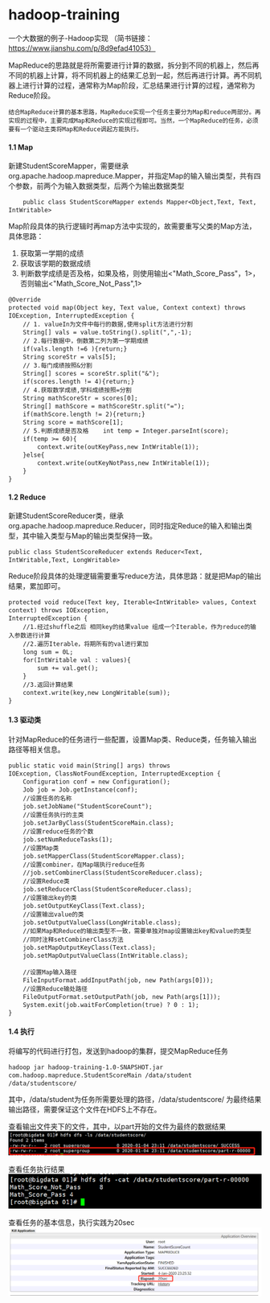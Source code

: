 # hadoop-training
一个大数据的例子-Hadoop实现 （简书链接：https://www.jianshu.com/p/8d9efad41053）

MapReduce的思路就是将所需要进行计算的数据，拆分到不同的机器上，然后再不同的机器上计算，将不同机器上的结果汇总到一起，然后再进行计算。再不同机器上进行计算的过程，通常称为Map阶段，汇总结果进行计算的过程，通常称为Reduce阶段。

    结合MapReduce计算的基本思路，MapReduce实现一个任务主要分为Map和reduce两部分。再实现的过程中，主要完成Map和Reduce的实现过程即可。当然，一个MapReduce的任务，必须要有一个驱动主类将Map和Reduce调起方能执行。
 
 #### 1.1 Map
新建StudentScoreMapper，需要继承org.apache.hadoop.mapreduce.Mapper，并指定Map的输入输出类型，共有四个参数，前两个为输入数据类型，后两个为输出数据类型
```
    public class StudentScoreMapper extends Mapper<Object,Text, Text, IntWritable>
```
Map阶段具体的执行逻辑时再map方法中实现的，故需要重写父类的Map方法，具体思路：

1. 获取第一学期的成绩
2. 获取该学期的数据成绩
3. 判断数学成绩是否及格，如果及格，则使用输出<"Math_Score_Pass"，1>，否则输出<"Math_Score_Not_Pass",1>

```
@Override
protected void map(Object key, Text value, Context context) throws IOException, InterruptedException {   
    // 1. valueIn为文件中每行的数据,使用split方法进行分割    
    String[] vals = value.toString().split(",",-1);    
    // 2.每行数据中，倒数第二列为第一学期成绩    
    if(vals.length !=6 ){return;}   
    String scoreStr = vals[5];    
    // 3.每门成绩按照&分割    
    String[] scores = scoreStr.split("&");    
    if(scores.length != 4){return;}    
    // 4.获取数学成绩,学科成绩按照=分割    
    String mathScoreStr = scores[0];    
    String[] mathScore = mathScoreStr.split("=");    
    if(mathScore.length != 2){return;}    
    String score = mathScore[1];    
    // 5.判断成绩是否及格    int temp = Integer.parseInt(score);    
    if(temp >= 60){        
        context.write(outKeyPass,new IntWritable(1));    
    }else{        
        context.write(outKeyNotPass,new IntWritable(1));    
    }
}
```


 #### 1.2 Reduce
新建StudentScoreReducer类，继承org.apache.hadoop.mapreduce.Reducer，同时指定Reduce的输入和输出类型，其中输入类型与Map的输出类型保持一致。

```
public class StudentScoreReducer extends Reducer<Text, IntWritable,Text, LongWritable>
```
Reduce阶段具体的处理逻辑需要重写reduce方法，具体思路：就是把Map的输出结果，累加即可。
```
protected void reduce(Text key, Iterable<IntWritable> values, Context context) throws IOException, 
InterruptedException {    
    //1.经过shuffle之后 相同key的结果value 组成一个Iterable，作为reduce的输入参数进行计算    
    //2.遍历Iterable，将期所有的val进行累加    
    long sum = 0L;    
    for(IntWritable val : values){
        sum += val.get();    
    }   
    //3.返回计算结果    
    context.write(key,new LongWritable(sum));
}
```
 #### 1.3 驱动类
针对MapReduce的任务进行一些配置，设置Map类、Reduce类，任务输入输出路径等相关信息。

```
public static void main(String[] args) throws 
IOException, ClassNotFoundException, InterruptedException {
    Configuration conf = new Configuration();
    Job job = Job.getInstance(conf);
    //设置任务的名称
    job.setJobName("StudentScoreCount");
    //设置任务执行的主类
    job.setJarByClass(StudentScoreMain.class);
    //设置reduce任务的个数
    job.setNumReduceTasks(1);
    //设置Map类
    job.setMapperClass(StudentScoreMapper.class);
    //设置combiner，在Map端执行reduce任务
    //job.setCombinerClass(StudentScoreReducer.class);
    //设置Reduce类
    job.setReducerClass(StudentScoreReducer.class);
    //设置输出key的类
    job.setOutputKeyClass(Text.class);
    //设置输出value的类
    job.setOutputValueClass(LongWritable.class);
    //如果Map和Reduce的输出类型不一致，需要单独对map设置输出key和value的类型
    //同时注释setCombinerClass方法
    job.setMapOutputKeyClass(Text.class);
    job.setMapOutputValueClass(IntWritable.class);

    //设置Map输入路径
    FileInputFormat.addInputPath(job, new Path(args[0]));
    //设置Reduce输处路径
    FileOutputFormat.setOutputPath(job, new Path(args[1]));    
    System.exit(job.waitForCompletion(true) ? 0 : 1);
}

```
#### 1.4 执行
将编写的代码进行打包，发送到hadoop的集群，提交MapReduce任务
```
hadoop jar hadoop-training-1.0-SNAPSHOT.jar com.hadoop.mapreduce.StudentScoreMain /data/student /data/studentscore/
```
其中，/data/student为任务所需要处理的路径，/data/studentscore/ 为最终结果输出路径，需要保证这个文件在HDFS上不存在。

查看输出文件夹下的文件，其中，以part开始的文件为最终的数据结果
![结果文件目录](images/resultDir.png)

查看任务执行结果
![任务执行结果](images/result.png)

查看任务的基本信息，执行实践为20sec
![任务的基本信息](images/info.png)